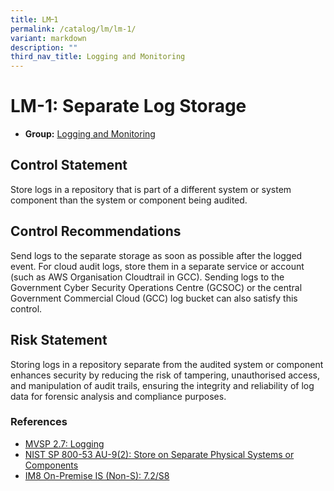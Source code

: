 ```yaml
---
title: LM᠆1
permalink: /catalog/lm/lm-1/
variant: markdown
description: ""
third_nav_title: Logging and Monitoring
---
```

# LM-1: Separate Log Storage

* **Group:** [Logging and Monitoring](/catalog/lm)

## Control Statement

Store logs in a repository that is part of a different system or system component than the system or component being audited.

## Control Recommendations

Send logs to the separate storage as soon as possible after the logged event. For cloud audit logs, store them in a separate service or account (such as AWS Organisation Cloudtrail in GCC). Sending logs to the Government Cyber Security Operations Centre (GCSOC) or the central Government Commercial Cloud (GCC) log bucket can also satisfy this control.

## Risk Statement

Storing logs in a repository separate from the audited system or component enhances security by reducing the risk of tampering, unauthorised access, and manipulation of audit trails, ensuring the integrity and reliability of log data for forensic analysis and compliance purposes.



### References


 * [MVSP 2.7: Logging](https://mvsp.dev/)
 * [NIST SP 800-53 AU-9(2): Store on Separate Physical Systems or Components](https://doi.org/10.6028/NIST.SP.800-53r5)
 * [IM8 On-Premise IS (Non-S): 7.2/S8](https://intranet.mof.gov.sg/portal/IM/Themes/IT-Management/On-Premise/Topics/Infrastructure-Security-(For-Non-S).aspx)